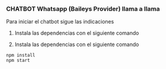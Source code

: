 ### CHATBOT Whatsapp (Baileys Provider) llama a llama


Para iniciar el chatbot sigue las indicaciones


1. Instala las dependencias con el siguiente comando


1. Instala las dependencias con el siguiente comando

```
npm install
npm start
```